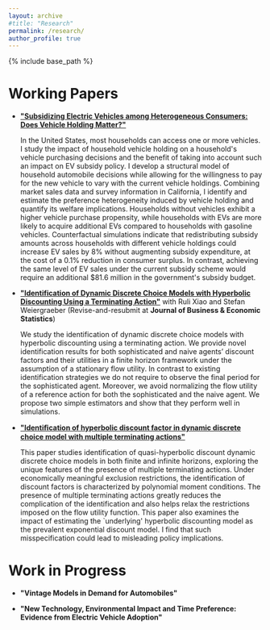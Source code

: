 ```yaml
---
layout: archive
#title: "Research"
permalink: /research/
author_profile: true
---
```


{% include base_path %}

Working Papers
======
* [**"Subsidizing Electric Vehicles among Heterogeneous Consumers: Does Vehicle Holding Matter?"**](/files/EV_Chao_JMP.pdf)

    In the United States, most households can access one or more vehicles. I study the impact of household vehicle holding on a household's vehicle purchasing decisions and the benefit of taking into account such an impact on EV subsidy policy. I develop a structural model of household automobile decisions while allowing for the willingness to pay for the new vehicle to vary with the current vehicle holdings. Combining market sales data and survey information in California, I identify and estimate the preference heterogeneity induced by vehicle holding and quantify its welfare implications. Households without vehicles exhibit a higher vehicle purchase propensity, while households with EVs are more likely to acquire additional EVs compared to households with gasoline vehicles. Counterfactual simulations indicate that redistributing subsidy amounts across households with different vehicle holdings could increase EV sales by 8% without augmenting subsidy expenditure, at the cost of a 0.1% reduction in consumer surplus. In contrast, achieving the same level of EV sales under the current subsidy scheme would require an additional $81.6 million in the government's subsidy budget.

* [**"Identification of Dynamic Discrete Choice Models with Hyperbolic Discounting Using a Terminating Action"**](https://papers.ssrn.com/sol3/papers.cfm?abstract_id=4126360) with Ruli Xiao and Stefan Weiergraeber (Revise-and-resubmit at **Journal of Business & Economic Statistics**) 
    
    We study the identification of dynamic discrete choice models with hyperbolic discounting using a terminating action. We provide novel identification results for both sophisticated and naive agents’ discount factors and their utilities in a finite horizon framework under the assumption of a stationary flow utility. In contrast to existing identification strategies we do not require to observe the final period for the sophisticated agent. Moreover, we avoid normalizing the flow utility of a reference action for both the sophisticated and the naive agent. We propose two simple estimators and show that they perform well in simulations.

* [**"Identiﬁcation of hyperbolic discount factor in dynamic discrete choice model with multiple terminating actions"**](/files/hyperbolic_multiple_terminating_action.pdf)
    
    This paper studies identification of quasi-hyperbolic discount dynamic discrete choice models in both finite and infinite horizons, exploring the unique features of the presence of multiple terminating actions. Under economically meaningful exclusion restrictions, the identification of discount factors is characterized by polynomial moment conditions. The presence of multiple terminating actions greatly reduces the complication of the identification and also helps relax the restrictions imposed on the flow utility function. This paper also examines the impact of estimating the `underlying' hyperbolic discounting model as the prevalent exponential discount model. I find that such misspecification could lead to misleading policy implications. 

Work in Progress
======

* **"Vintage Models in Demand for Automobiles"**

* **"New Technology, Environmental Impact and Time Preference: Evidence from Electric Vehicle Adoption"**
